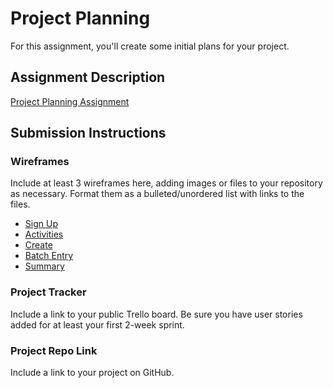 # Project Planning
For this assignment, you'll create some initial plans for your project.

## Assignment Description
[Project Planning Assignment](https://education.launchcode.org/liftoff/modules/assignments/project-planning)

## Submission Instructions

### Wireframes

Include at least 3 wireframes here, adding images or files to your repository as necessary. Format them as a bulleted/unordered list with links to the files.


* [Sign Up](https://github.com/bhs8574/liftoff-assignments/blob/master/SignUp.png)
* [Activities](https://github.com/bhs8574/liftoff-assignments/blob/master/Activities.PNG)
* [Create](https://github.com/bhs8574/liftoff-assignments/blob/master/Create.PNG)
* [Batch Entry](https://github.com/bhs8574/liftoff-assignments/blob/master/Batch-Entry.PNG)
* [Summary](https://github.com/bhs8574/liftoff-assignments/blob/master/Summary.PNG)


### Project Tracker

Include a link to your public Trello board. Be sure you have user stories added for at least your first 2-week sprint.

### Project Repo Link

Include a link to your project on GitHub.
